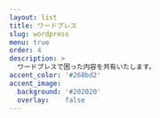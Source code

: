 ```yaml
---
layout: list
title: ワードプレス
slug: wordpress
menu: true
order: 4
description: >
  ワードプレスで困った内容を共有いたします。
accent_color: '#268bd2'
accent_image:
  background: '#202020'
  overlay:    false
---
```


